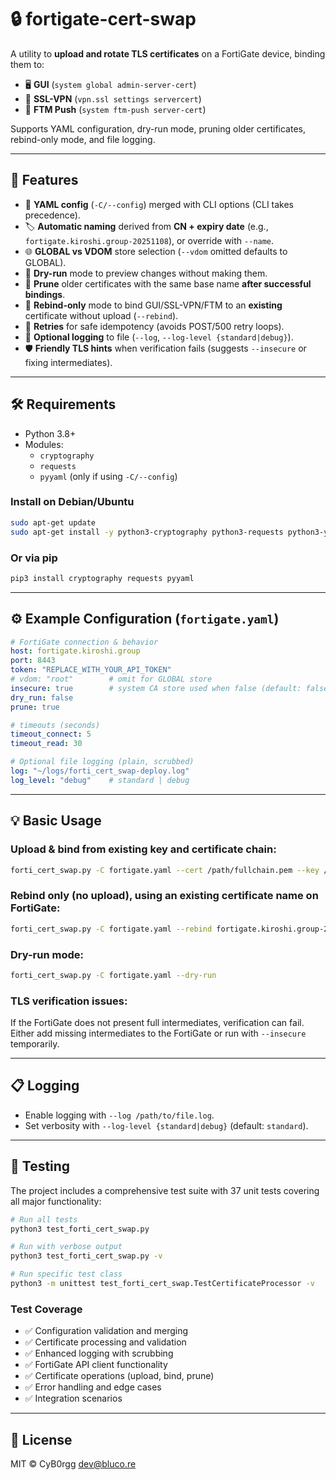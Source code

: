 # 🔒 fortigate-cert-swap

A utility to **upload and rotate TLS certificates** on a FortiGate device, binding them to:

- 🖥️ **GUI** (`system global admin-server-cert`)
- 🔐 **SSL-VPN** (`vpn.ssl settings servercert`)
- 📱 **FTM Push** (`system ftm-push server-cert`)

Supports YAML configuration, dry-run mode, pruning older certificates, rebind-only mode, and file logging.

---

## 🚀 Features

- 📄 **YAML config** (`-C/--config`) merged with CLI options (CLI takes precedence).
- 🏷️ **Automatic naming** derived from **CN + expiry date** (e.g., `fortigate.kiroshi.group-20251108`), or override with `--name`.
- 🌐 **GLOBAL vs VDOM** store selection (`--vdom` omitted defaults to GLOBAL).
- 👀 **Dry-run** mode to preview changes without making them.
- 🧹 **Prune** older certificates with the same base name **after successful bindings**.
- 🔄 **Rebind-only** mode to bind GUI/SSL-VPN/FTM to an **existing** certificate without upload (`--rebind`).
- 🔁 **Retries** for safe idempotency (avoids POST/500 retry loops).
- 📜 **Optional logging** to file (`--log`, `--log-level {standard|debug}`).
- 🛡️ **Friendly TLS hints** when verification fails (suggests `--insecure` or fixing intermediates).

---

## 🛠️ Requirements

- Python 3.8+
- Modules:
  - `cryptography`
  - `requests`
  - `pyyaml` (only if using `-C/--config`)

### Install on Debian/Ubuntu

```bash
sudo apt-get update
sudo apt-get install -y python3-cryptography python3-requests python3-yaml
```

### Or via pip

```bash
pip3 install cryptography requests pyyaml
```

---

## ⚙️ Example Configuration (`fortigate.yaml`)

```yaml
# FortiGate connection & behavior
host: fortigate.kiroshi.group
port: 8443
token: "REPLACE_WITH_YOUR_API_TOKEN"
# vdom: "root"        # omit for GLOBAL store
insecure: true        # system CA store used when false (default: false)
dry_run: false
prune: true

# timeouts (seconds)
timeout_connect: 5
timeout_read: 30

# Optional file logging (plain, scrubbed)
log: "~/logs/forti_cert_swap-deploy.log"
log_level: "debug"    # standard | debug
```

---

## 💡 Basic Usage

### Upload & bind from existing key and certificate chain:

```bash
forti_cert_swap.py -C fortigate.yaml --cert /path/fullchain.pem --key /path/privkey.pem
```

### Rebind only (no upload), using an existing certificate name on FortiGate:

```bash
forti_cert_swap.py -C fortigate.yaml --rebind fortigate.kiroshi.group-20251108
```

### Dry-run mode:

```bash
forti_cert_swap.py -C fortigate.yaml --dry-run
```

### TLS verification issues:

If the FortiGate does not present full intermediates, verification can fail. Either add missing intermediates to the FortiGate or run with `--insecure` temporarily.

---

## 📋 Logging

- Enable logging with `--log /path/to/file.log`.
- Set verbosity with `--log-level {standard|debug}` (default: `standard`).

---

## 🧪 Testing

The project includes a comprehensive test suite with 37 unit tests covering all major functionality:

```bash
# Run all tests
python3 test_forti_cert_swap.py

# Run with verbose output
python3 test_forti_cert_swap.py -v

# Run specific test class
python3 -m unittest test_forti_cert_swap.TestCertificateProcessor -v
```

### Test Coverage
- ✅ Configuration validation and merging
- ✅ Certificate processing and validation
- ✅ Enhanced logging with scrubbing
- ✅ FortiGate API client functionality
- ✅ Certificate operations (upload, bind, prune)
- ✅ Error handling and edge cases
- ✅ Integration scenarios

---

## 📜 License

MIT © CyB0rgg <dev@bluco.re>
